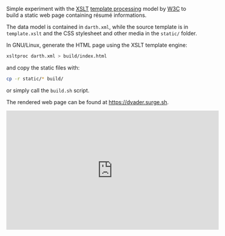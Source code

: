 

Simple experiment with the [XSLT](https://en.wikipedia.org/wiki/XSLT) [template processing](https://en.wikipedia.org/wiki/Template_processor) model by [W3C](https://www.w3.org/) to build a static web page containing résumé informations.

The data model is contained in `darth.xml`, while the source template is in `template.xslt` and the CSS stylesheet and other media in the `static/` folder.

In GNU/Linux, generate the HTML page using the XSLT template engine:

``` bash
xsltproc darth.xml > build/index.html 
```

and copy the static files with:

``` bash
cp -r static/* build/
```

or simply call the `build.sh` script. 

The rendered web page can be found at https://dvader.surge.sh.

<iframe width="560" height="315" src="https://www.youtube-nocookie.com/embed/wxL8bVJhXCM" frameborder="0" allow="accelerometer; autoplay; encrypted-media; gyroscope; picture-in-picture" allowfullscreen></iframe>
